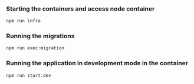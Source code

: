 
### Starting the containers and access node container
```bash
npm run infra
```

### Running the migrations
```bash
npm run exec:migration
```

### Running the application in development mode in the container
```bash
npm run start:dev
```

